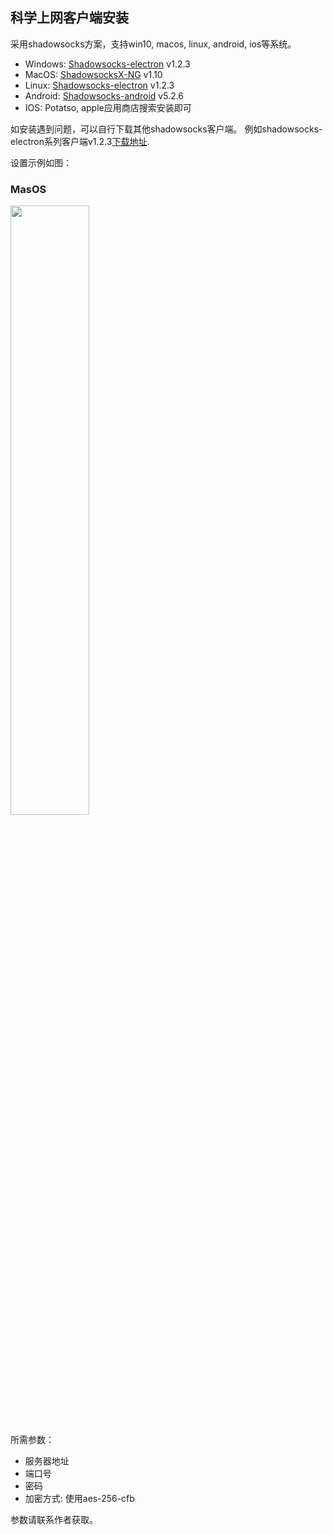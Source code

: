 

## 科学上网客户端安装

采用shadowsocks方案，支持win10, macos, linux, android, ios等系统。

+ Windows: [Shadowsocks-electron](https://ihepbox.ihep.ac.cn/ihepbox/index.php/s/r05fCTTBEsSIpW1) v1.2.3
+ MacOS: [ShadowsocksX-NG](https://ihepbox.ihep.ac.cn/ihepbox/index.php/s/Lq3erI8OTqiswky) v1.10
+ Linux: [Shadowsocks-electron](https://ihepbox.ihep.ac.cn/ihepbox/index.php/s/GQKwS7iOl4Nr6xk) v1.2.3
+ Android: [Shadowsocks-android](https://ihepbox.ihep.ac.cn/ihepbox/index.php/s/ctYj5QqIjdEJehp) v5.2.6
+ IOS: Potatso, apple应用商店搜索安装即可


如安装遇到问题，可以自行下载其他shadowsocks客户端。
例如shadowsocks-electron系列客户端v1.2.3[下载地址](https://github.com/nojsja/shadowsocks-electron/releases/tag/v1.2.3).


设置示例如图：
### MasOS

<!-- 设置图片尺寸 -->
<img src="https://zhangzhengde0225.github.io/images/blog/ss_macos_setting.jpg" width="50%"/>
<!-- 
![ss_macos_setting](https://zhangzhengde0225.github.io/images/blog/ss_macos_setting.jpg) -->

所需参数：

+ 服务器地址
+ 端口号
+ 密码
+ 加密方式: 使用aes-256-cfb

参数请联系作者获取。